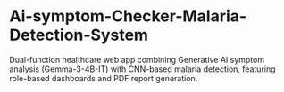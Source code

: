 # Ai-symptom-Checker-Malaria-Detection-System
Dual-function healthcare web app combining Generative AI symptom analysis (Gemma-3-4B-IT) with CNN-based malaria detection, featuring role-based dashboards and PDF report generation.
